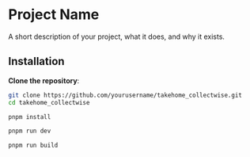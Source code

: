 # Project Name

A short description of your project, what it does, and why it exists.

## Installation

**Clone the repository**:
   ```bash
   git clone https://github.com/yourusername/takehome_collectwise.git
  cd takehome_collectwise
  
  pnpm install
  
  pnpm run dev
  
  pnpm run build
